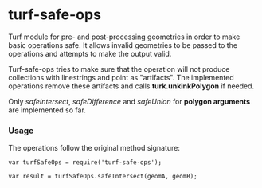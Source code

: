 # turf-safe-ops
Turf module for pre- and post-processing geometries in order to make basic operations safe. It allows invalid geometries to be passed to the operations and attempts to make the output valid.

Turf-safe-ops tries to make sure that the operation will not produce collections with linestrings and point as "artifacts". The implemented operations remove these artifacts and calls __turk.unkinkPolygon__ if needed.

Only _safeIntersect_, _safeDifference_ and _safeUnion_ for __polygon arguments__ are implemented so far.

### Usage

The operations follow the original method signature:

```
var turfSafeOps = require('turf-safe-ops');

var result = turfSafeOps.safeIntersect(geomA, geomB);
```

